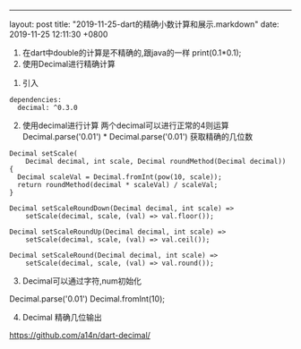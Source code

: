 ---
layout: post
title:  "2019-11-25-dart的精确小数计算和展示.markdown"
date:   2019-11-25 12:11:30 +0800

1. 在dart中double的计算是不精确的,跟java的一样
print(0.1*0.1);
2. 使用Decimal进行精确计算
1) 引入

```
dependencies:
  decimal: ^0.3.0
```
2) 使用decimal进行计算
两个decimal可以进行正常的4则运算
Decimal.parse('0.01') * Decimal.parse('0.01')
获取精确的几位数
```
Decimal setScale(
    Decimal decimal, int scale, Decimal roundMethod(Decimal decimal)) {
  Decimal scaleVal = Decimal.fromInt(pow(10, scale));
  return roundMethod(decimal * scaleVal) / scaleVal;
}

Decimal setScaleRoundDown(Decimal decimal, int scale) =>
    setScale(decimal, scale, (val) => val.floor());

Decimal setScaleRoundUp(Decimal decimal, int scale) =>
    setScale(decimal, scale, (val) => val.ceil());

Decimal setScaleRound(Decimal decimal, int scale) =>
    setScale(decimal, scale, (val) => val.round());

```
3) Decimal可以通过字符,num初始化

Decimal.parse('0.01')
Decimal.fromInt(10);

4) Decimal 精确几位输出


https://github.com/a14n/dart-decimal/
    